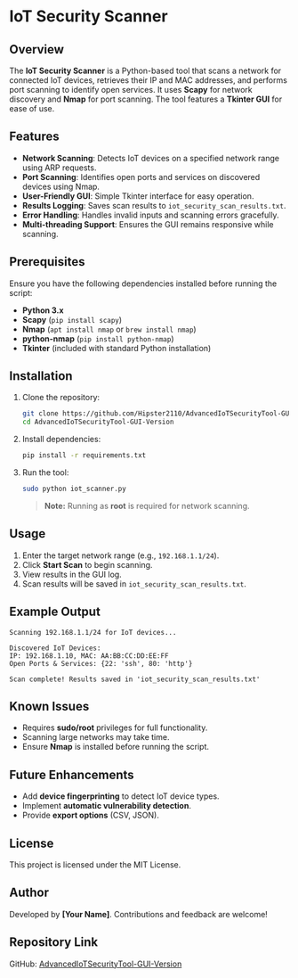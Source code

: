 # IoT Security Scanner

## Overview
The **IoT Security Scanner** is a Python-based tool that scans a network for connected IoT devices, retrieves their IP and MAC addresses, and performs port scanning to identify open services. It uses **Scapy** for network discovery and **Nmap** for port scanning. The tool features a **Tkinter GUI** for ease of use.

## Features
- **Network Scanning**: Detects IoT devices on a specified network range using ARP requests.
- **Port Scanning**: Identifies open ports and services on discovered devices using Nmap.
- **User-Friendly GUI**: Simple Tkinter interface for easy operation.
- **Results Logging**: Saves scan results to `iot_security_scan_results.txt`.
- **Error Handling**: Handles invalid inputs and scanning errors gracefully.
- **Multi-threading Support**: Ensures the GUI remains responsive while scanning.

## Prerequisites
Ensure you have the following dependencies installed before running the script:

- **Python 3.x**
- **Scapy** (`pip install scapy`)
- **Nmap** (`apt install nmap` or `brew install nmap`)
- **python-nmap** (`pip install python-nmap`)
- **Tkinter** (included with standard Python installation)

## Installation
1. Clone the repository:
   ```bash
   git clone https://github.com/Hipster2110/AdvancedIoTSecurityTool-GUI-Version.git
   cd AdvancedIoTSecurityTool-GUI-Version
   ```

2. Install dependencies:
   ```bash
   pip install -r requirements.txt
   ```

3. Run the tool:
   ```bash
   sudo python iot_scanner.py
   ```
   > **Note:** Running as **root** is required for network scanning.

## Usage
1. Enter the target network range (e.g., `192.168.1.1/24`).
2. Click **Start Scan** to begin scanning.
3. View results in the GUI log.
4. Scan results will be saved in `iot_security_scan_results.txt`.

## Example Output
```
Scanning 192.168.1.1/24 for IoT devices...

Discovered IoT Devices:
IP: 192.168.1.10, MAC: AA:BB:CC:DD:EE:FF
Open Ports & Services: {22: 'ssh', 80: 'http'}

Scan complete! Results saved in 'iot_security_scan_results.txt'
```

## Known Issues
- Requires **sudo/root** privileges for full functionality.
- Scanning large networks may take time.
- Ensure **Nmap** is installed before running the script.

## Future Enhancements
- Add **device fingerprinting** to detect IoT device types.
- Implement **automatic vulnerability detection**.
- Provide **export options** (CSV, JSON).

## License
This project is licensed under the MIT License.

## Author
Developed by **[Your Name]**. Contributions and feedback are welcome!

## Repository Link
GitHub: [AdvancedIoTSecurityTool-GUI-Version](https://github.com/Hipster2110/AdvancedIoTSecurityTool-GUI-Version)

